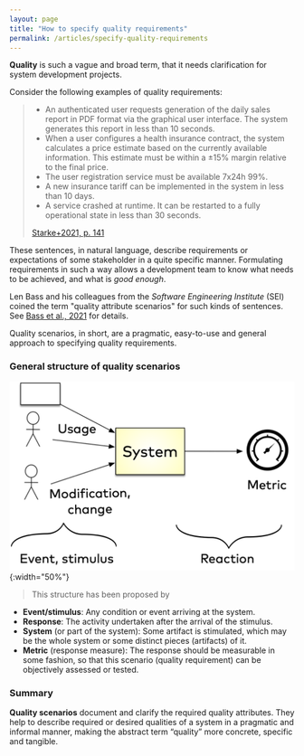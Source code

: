 ```yaml
---
layout: page
title: "How to specify quality requirements"
permalink: /articles/specify-quality-requirements
---
```


**Quality** is such a vague and broad term, that it needs clarification for system development projects.

Consider the following examples of quality requirements:

>* An authenticated user requests generation of the daily sales report in PDF format via the graphical user interface. The system generates this report in less than 10 seconds.
>* When a user configures a health insurance contract, the system calculates a price estimate based on the currently available information. This estimate must be within a ±15% margin relative to the final price.
>* The user registration service must be available 7x24h 99%.
>* A new insurance tariff can be implemented in the system in less than 10 days.
>* A service crashed at runtime. It can be restarted to a fully operational state in less than 30 seconds.
>
>[Starke+2021, p. 141](/references/#starke2021software)

These sentences, in natural language, describe requirements or expectations of some stakeholder in a quite specific manner.
Formulating requirements in such a way allows a development team to know what needs to be achieved, and what is _good enough_.

Len Bass and his colleagues from the _Software Engineering Institute_ (SEI) coined the term "quality attribute scenarios" for such kinds of sentences.
See [Bass et al., 2021](/references/#bass2021software) for details.

Quality scenarios, in short, are a pragmatic, easy-to-use and general approach to specifying quality requirements.


### General structure of quality scenarios

![general form of quality scenarios](/images/articles/q-requirements/q-scenario.png){:width="50%"}

>This structure has been proposed by 

* **Event/stimulus**: Any condition or event arriving at the system.
* **Response**: The activity undertaken after the arrival of the stimulus.
* **System** (or part of the system): Some artifact is stimulated, which may be the whole system or some distinct pieces (artifacts) of it.
* **Metric** (response measure): The response should be measurable in some fashion, so that this scenario (quality requirement) can be objectively assessed or tested.





### Summary
**Quality scenarios** document and clarify the required quality attributes. They help to describe required or desired qualities of a system in a pragmatic and informal manner, making the abstract term “quality” more concrete, specific and tangible.
